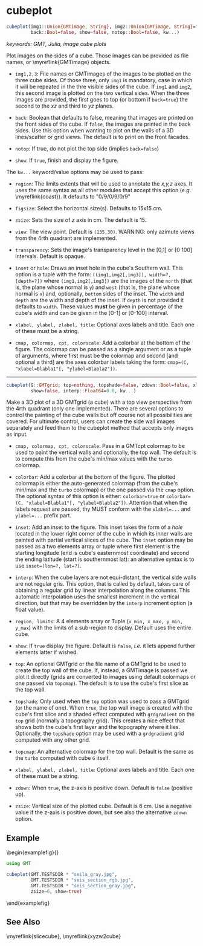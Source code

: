 # cubeplot

```julia
cubeplot(img1::Union{GMTimage, String}, img2::Union{GMTimage, String}="", img3::Union{GMTimage, String}="";
         back::Bool=false, show=false, notop::Bool=false, kw...)
```

*keywords: GMT, Julia, image cube plots*

Plot images on the sides of a cube. Those images can be provided as file names, or \myreflink{GMTimage} objects.

- `img1,2,3`: File names or GMTimages of the images to be plotted on the three cube sides. Of those three, only
  `img1` is mandatory, case in which it will be repeated in the thre visible sides of the cube. If `img1` and
  `img2`, this second image is plotted on the two vertical sides. When the three images are provided, the first
  goes to top (or bottom if `back=true`) the second to the *xz* and third to *yz* planes. 

- `back`: Boolean that defaults to false, meaning that images are printed on the front sides of the cube. If `false`,
  the images are printed in the back sides. Use this option when wanting to plot on the walls of a 3D lines/scatter
  or grid views. The default is to print on the front facades.

- `notop`: If true, do not plot the top side (implies `back=false`)

- `show`: If `true`, finish and display the figure.

The `kw...` keyword/value options may be used to pass:

- `region`: The limits extents that will be used to annotate the *x,y,z* axes. It uses the same syntax as all
  other modules that accept this option (*e.g.* \myreflink{coast}). It defaults to "0/9/0/9/0/9"

- `figsize`: Select the horizontal size(s). Defaults to 15x15 cm.

- `zsize`: Sets the size of *z* axis in cm. The default is 15.

- `view`: The view point. Default is `(135,30)`. WARNING: only azimute views from the 4rth quadrant are implemented.

- `transparency`: Sets the image's transparency level in the [0,1] or [0 100] intervals. Default is opaque.

- `inset` or `hole`: Draws an inset hole in the cube's Southern wall. This option is a tuple with the form:
  ``((img1,img2[,img3]), width=?, [depth=?])`` where ``(img1,img2[,img3])`` are the images of the `north`
  (that is, the plane whose normal is `y`) and `west` (that is, the plane whose normal is `x`)
  and, optionally, `bottom` sides of the inset. The `width` and `depth` are the width and depth of the inset.
  If `depth` is not provided it defaults to `width`. These values **must** be given in percentage of the cube's width
  and can be given in the [0-1] or [0-100] interval.

- `xlabel, ylabel, zlabel, title`: Optional axes labels and title. Each one of these must be a string.

- `cmap, colormap, cpt, colorscale`: Add a colorbar at the bottom of the figure. The colormap can be passed as a
  single argument or as a tuple of arguments, where first must be the colormap and second [and optional a third]
  are the axes colorbar labels taking the form: `cmap=(C, "xlabel=Blabla1"[, "ylabel=Blabla2"])`.

---
```julia
cubeplot(G::GMTgrid; top=nothing, topshade=false, zdown::Bool=false, xlabel="", ylabel="", zlabel="", title="",
         show=false, interp::Float64=0.0, kw...)
```

Make a 3D plot of a 3D GMTgrid (a cube) with a top view perspective from the 4rth quadrant (only one implemented).
There are several options to control the painting of the cube walls but off course not all possibilities are covered.
For ultimate control, users can create the side wall images separately and feed them to the cubeplot method that
accepts only images as input. 

- `cmap, colormap, cpt, colorscale`: Pass in a GMTcpt colormap to be used to paint the vertical walls and
  optionally, the top wall. The default is to compute this from the cube's min/max values with the `turbo` colormap.

- `colorbar`: Add a colorbar at the bottom of the figure. The plotted colormap is either the auto-generated colormap
  (from the cube's min/max and the `turbo` colormap) or the one passed via the `cmap` option. The optional syntax of
  this option is either: `colorbar=true` or `colorbar=(C, "xlabel=Blabla1"[, "ylabel=Blabla2"])`. Attention that when
  the labels request are passed, thy MUST conform with the `xlabel=...` and `ylabel=...` prefix part.

- `inset`: Add an inset to the figure. This inset takes the form of a _hole_ located in the lower right corner of
  the cube in which its inner walls are painted with partial vertical slices of the cube. The `inset` option
  may be passed as a two elements array or tuple where first element is the starting longitude (end is cube's easternmost
  coordinate) and second the ending latitude (start is southernmost lat): an alternative syntax is to use
  `inset=(lon=?, lat=?)`.

- `interp`: When the cube layers are not equi-distant, the vertical side walls are not regular gris. This option,
  that is called by default, takes care of obtaining a regular grid by linear interpolation along the columns.
  This automatic interpolation uses the smallest increment in the vertical direction, but that may be overridden
  by the `interp` increment option (a float value).

- `region, limits`: A 4 elements array or Tuple (`x_min, x_max, y_min, y_max`) with the limits of a sub-region to display.
  Default uses the entire cube.

- `show`: If `true` display the figure. Default is `false`, _i.e._ it lets append further elements latter if wished.

- `top`: An optional GMTgrid or the file name of a GMTgrid to be used to create the top wall of the cube. If, instead,
  a GMTimage is passed we plot it directly (grids are converted to images using default colormaps or one passed via `topcmap`).
  The default is to use the cube's first slice as the top wall.

- `topshade`: Only used when the `top` option was used to pass a GMTgrid (or the name of one). When `true`, the top wall
  image is created with the cube's first slice and a shaded effect computed with `grdgradient` on the `top` grid
  (normally a topography grid). This creates a nice effect that shows both the cube's first layer and the topography where it lies. 
  Optionally, the `topshade` option may be used with a `grdgradient` grid computed with any other grid.

- `topcmap`: An alternative colormap for the top wall. Default is the same as the `turbo` computed with cube `G` itself.

- `xlabel, ylabel, zlabel, title`: Optional axes labels and title. Each one of these must be a string.

- `zdown`: When `true`, the z-axis is positive down. Default is `false` (positive up).

- `zsize`: Vertical size of the plotted cube. Default is 6 cm. Use a negative value if the z-axis is positive down, but
  see also the alternative `zdown` option.


Example
-------

\begin{examplefig}{}
```julia
using GMT

cubeplot(GMT.TESTSDIR * "seila_gray.jpg",
         GMT.TESTSDIR * "seis_section_rgb.jpg",
         GMT.TESTSDIR * "seis_section_gray.jpg",
         zsize=6, show=true)
```
\end{examplefig}

See Also
--------

\myreflink{slicecube}, \myreflink{xyzw2cube}
